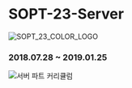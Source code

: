 # SOPT-23-Server

![SOPT_23_COLOR_LOGO](https://github.com/bghgu/SOPT-23-Server/blob/master/SOPT_23_COLOR_LOGO.png)

### 2018.07.28 ~ 2019.01.25

![서버 파트 커리큘럼](https://github.com/bghgu/SOPT-23-Server/blob/master/%EC%84%9C%EB%B2%84%20%ED%8C%8C%ED%8A%B8%20%EC%BB%A4%EB%A6%AC%ED%81%98%EB%9F%BC.png)